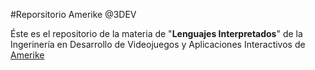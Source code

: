 #Reporsitorio Amerike @3DEV

Éste es el repositorio de la materia de "**Lenguajes Interpretados**" de la Ingerinería en Desarrollo de Videojuegos y Aplicaciones Interactivos de [Amerike](https://amerike.edu.mx)
